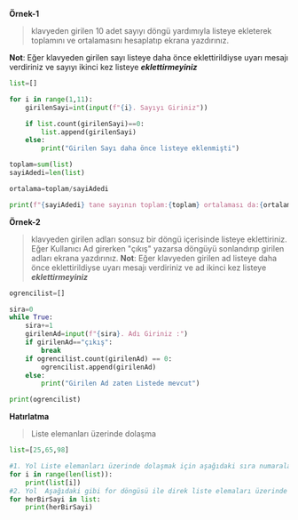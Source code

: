 **Örnek-1**
> klavyeden girilen 10 adet sayıyı döngü yardımıyla listeye ekleterek toplamını ve ortalamasını hesaplatıp ekrana yazdırınız.

**Not**: Eğer klavyeden girilen sayı listeye daha önce eklettirildiyse uyarı mesajı verdiriniz ve sayıyı ikinci kez listeye **_eklettirmeyiniz_**

```python
list=[]

for i in range(1,11):
    girilenSayi=int(input(f"{i}. Sayıyı Giriniz"))

    if list.count(girilenSayi)==0:
        list.append(girilenSayi)
    else:
        print("Girilen Sayı daha önce listeye eklenmişti")

toplam=sum(list)
sayiAdedi=len(list)

ortalama=toplam/sayiAdedi

print(f"{sayiAdedi} tane sayının toplam:{toplam} ortalaması da:{ortalama}")
```

**Örnek-2**
> klavyeden girilen adları sonsuz bir döngü içerisinde listeye eklettiriniz. Eğer Kullanıcı Ad girerken "çıkış" yazarsa döngüyü sonlandırıp girilen adları ekrana yazdırınız.
**Not**: Eğer klavyeden girilen ad listeye daha önce eklettirildiyse uyarı mesajı verdiriniz ve ad ikinci kez listeye **_eklettirmeyiniz_**

```python
ogrencilist=[]

sira=0
while True:
    sira+=1
    girilenAd=input(f"{sira}. Adı Giriniz :")
    if girilenAd=="çıkış":
        break
    if ogrencilist.count(girilenAd) == 0:
        ogrencilist.append(girilenAd)
    else:
        print("Girilen Ad zaten Listede mevcut")

print(ogrencilist)
```


**Hatırlatma**
> Liste elemanları üzerinde dolaşma

```python
list=[25,65,98]

#1. Yol Liste elemanları üzerinde dolaşmak için aşağıdaki sıra numaralarından faydalanılabilir
for i in range(len(list)):
    print(list[i])
#2. Yol  Aşağıdaki gibi for döngüsü ile direk liste elemaları üzerinde dolaşılebilir.
for herBirSayi in list:
    print(herBirSayi)
```
